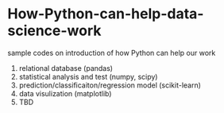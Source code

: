 # How-Python-can-help-data-science-work
sample codes on introduction of how Python can help our work
1. relational database (pandas)
2. statistical analysis and test (numpy, scipy)
3. prediction/classificaiton/regression model (scikit-learn)
4. data visulization (matplotlib)
5. TBD
